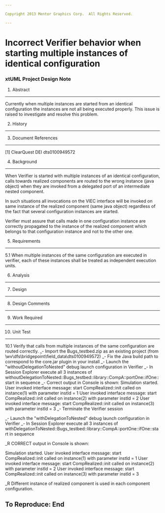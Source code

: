 ```yaml
---

Copyright 2013 Mentor Graphics Corp.  All Rights Reserved.

---
```


# Incorrect Verifier behavior when starting multiple instances of identical configuration
### xtUML Project Design Note


1. Abstract
-----------
Currently when multiple instances are started from an identical configuration
the instances are not all being executed properly.   This issue is raised to
investigate and resolve this problem.

2. History
----------

3. Document References
----------------------
[1] ClearQuest DEI dts0100949572

4. Background
-------------
When Verifier is started with multiple instances of an identical configuration, 
calls towards realized components are routed to the wrong instance 
(java object) when they are invoked from a delegated port of an intermediate 
nested component. 

In such situations all invocations on the VIEC interface will be invoked on 
same instance of the realized component (same java object) regardless of the 
fact that several configuration instances are started. 

Verifier must assure that calls made in one configuration instance are 
correctly propagated to the instance of the realized component which belongs to 
that configuration instance and not to the other one.

5. Requirements
---------------
5.1 When multiple instances of the same configuration are executed in verifier,
    each of these instances shall be treated as independent execution units.


6. Analysis
-----------

7. Design
---------

8. Design Comments
------------------

9. Work Required
----------------

10. Unit Test
------------
10.1 Verify that calls from multiple instances of the same configuration are 
     routed correctly.
_- Import the Bugs_testbed.zip as an existing project 
   (from \\wv\dfs\bridgepoint\field_data\dts0100949572)
_- Fix the Java build path to correspond to the core.jar plugin in your install
_- Launch the "withoutDelegationToNested" debug launch configuration in Verifier
_- In Session Explorer execute all 3 instances of 
   withoutDelegationToNested::Bugs_testbed::library::CompA::portOne::ifOne::start 
   in sequence
_- Correct output in Console is shown:
   Simulation started.
   User invoked interface message: start
   CompRealized::init called on instance(1) with parameter instId = 1
   User invoked interface message: start
   CompRealized::init called on instance(2) with parameter instId = 2
   User invoked interface message: start
   CompRealized::init called on instance(3) with parameter instId = 3
_- Terminate the Verifier session

_- Launch the "withDelegationToNested" debug launch configuration in Verifier
_- In Session Explorer execute all 3 instances of 
   withDelegationToNested::Bugs_testbed::library::CompA::portOne::ifOne::start in sequence
   
_R CORRECT output in Console is shown:
   
   Simulation started.
   User invoked interface message: start
   CompRealized::init called on instance(1) with parameter instId = 1
   User invoked interface message: start
   CompRealized::init called on instance(2) with parameter instId = 2
   User invoked interface message: start
   CompRealized::init called on instance(3) with parameter instId = 3
   
_R Different instance of realized component is used in each component 
   configuration.



To Reproduce:
End
---

